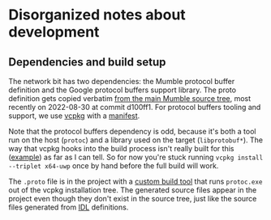 # Disorganized notes about development

## Dependencies and build setup

The network bit has two dependencies: the Mumble protocol buffer definition and
the Google protocol buffers support library. The proto definition gets copied
verbatim [from the main Mumble source
tree](https://github.com/mumble-voip/mumble/blob/src/Mumble.proto), most
recently on 2022-08-30 at commit d100ff1. For protocol buffers tooling and
support, we use [vcpkg](https://vcpkg.io/) with a
[manifest](https://vcpkg.readthedocs.io/en/latest/users/manifests/).

Note that the protocol buffers dependency is odd, because it's both a tool run
on the host (`protoc`) and a library used on the target (`libprotobuf*`). The
way that vcpkg hooks into the build process isn't really built for this
([example](https://github.com/microsoft/vcpkg/discussions/21601)) as far as I
can tell. So for now you're stuck running `vcpkg install --triplet x64-uwp`
once by hand before the full build will work.

The `.proto` file is in the project with a [custom build
tool](https://docs.microsoft.com/en-us/cpp/build/specifying-custom-build-tools)
that runs `protoc.exe` out of the vcpkg installation tree. The generated
source files appear in the project even though they don't exist in the source
tree, just like the source files generated from
[IDL](https://docs.microsoft.com/en-us/uwp/midl-3/) definitions.

